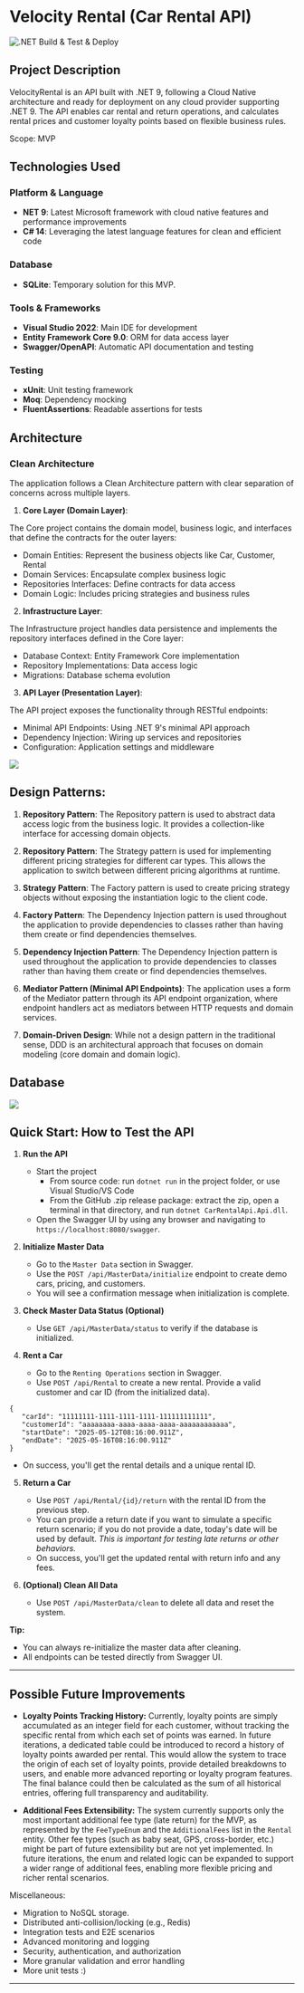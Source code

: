 # Velocity Rental (Car Rental API)

![.NET Build & Test & Deploy](https://github.com/bgaprogrammer/velocityrental/actions/workflows/dotnet.yml/badge.svg)

## Project Description
VelocityRental is an API built with .NET 9, following a Cloud Native architecture and ready for deployment on any cloud provider supporting .NET 9.
The API enables car rental and return operations, and calculates rental prices and customer loyalty points based on flexible business rules.

Scope: MVP

## Technologies Used

### Platform & Language
- **NET 9**: Latest Microsoft framework with cloud native features and performance improvements
- **C# 14**: Leveraging the latest language features for clean and efficient code

### Database
- **SQLite**: Temporary solution for this MVP.

### Tools & Frameworks
- **Visual Studio 2022**: Main IDE for development
- **Entity Framework Core 9.0**: ORM for data access layer
- **Swagger/OpenAPI**: Automatic API documentation and testing

### Testing
- **xUnit**: Unit testing framework
- **Moq**: Dependency mocking
- **FluentAssertions**: Readable assertions for tests

## Architecture

### Clean Architecture

The application follows a Clean Architecture pattern with clear separation of concerns across multiple layers.

1. **Core Layer (Domain Layer)**:

The Core project contains the domain model, business logic, and interfaces that define the contracts for the outer layers:

- Domain Entities: Represent the business objects like Car, Customer, Rental
- Domain Services: Encapsulate complex business logic
- Repositories Interfaces: Define contracts for data access
- Domain Logic: Includes pricing strategies and business rules
  
2. **Infrastructure Layer**:

The Infrastructure project handles data persistence and implements the repository interfaces defined in the Core layer:

- Database Context: Entity Framework Core implementation
- Repository Implementations: Data access logic
- Migrations: Database schema evolution

3. **API Layer (Presentation Layer)**:

The API project exposes the functionality through RESTful endpoints:

- Minimal API Endpoints: Using .NET 9's minimal API approach
- Dependency Injection: Wiring up services and repositories
- Configuration: Application settings and middleware

![](docs/images/diag-components.svg)

## Design Patterns:

1. **Repository Pattern**:
The Repository pattern is used to abstract data access logic from the business logic. It provides a collection-like interface for accessing domain objects.

2. **Repository Pattern**:
The Strategy pattern is used for implementing different pricing strategies for different car types. This allows the application to switch between different pricing algorithms at runtime.

3. **Strategy Pattern**:
The Factory pattern is used to create pricing strategy objects without exposing the instantiation logic to the client code.

4. **Factory Pattern**:
The Dependency Injection pattern is used throughout the application to provide dependencies to classes rather than having them create or find dependencies themselves.

5. **Dependency Injection Pattern**:
The Dependency Injection pattern is used throughout the application to provide dependencies to classes rather than having them create or find dependencies themselves.

6. **Mediator Pattern (Minimal API Endpoints)**:
The application uses a form of the Mediator pattern through its API endpoint organization, where endpoint handlers act as mediators between HTTP requests and domain services.

7. **Domain-Driven Design**:
While not a design pattern in the traditional sense, DDD is an architectural approach that focuses on domain modeling (core domain and domain logic).

## Database

![](docs/images/diag-db.svg)

## Quick Start: How to Test the API

1. **Run the API**
   - Start the project
     - From source code: run `dotnet run` in the project folder, or use Visual Studio/VS Code
     - From the GitHub .zip release package: extract the zip, open a terminal in that directory, and run `dotnet CarRentalApi.Api.dll`.
   - Open the Swagger UI by using any browser and navigating to `https://localhost:8080/swagger`.

3. **Initialize Master Data**
   - Go to the `Master Data` section in Swagger.
   - Use the `POST /api/MasterData/initialize` endpoint to create demo cars, pricing, and customers.
   - You will see a confirmation message when initialization is complete.

4. **Check Master Data Status (Optional)**
   - Use `GET /api/MasterData/status` to verify if the database is initialized.

5. **Rent a Car**
   - Go to the `Renting Operations` section in Swagger.
   - Use `POST /api/Rental` to create a new rental. Provide a valid customer and car ID (from the initialized data).
  ```
  {
     "carId": "11111111-1111-1111-1111-111111111111",
     "customerId": "aaaaaaaa-aaaa-aaaa-aaaa-aaaaaaaaaaaa",
     "startDate": "2025-05-12T08:16:00.911Z",
     "endDate": "2025-05-16T08:16:00.911Z"
  }
  ```     
   - On success, you'll get the rental details and a unique rental ID.

5. **Return a Car**
   - Use `POST /api/Rental/{id}/return` with the rental ID from the previous step.
   - You can provide a return date if you want to simulate a specific return scenario; if you do not provide a date, today's date will be used by default. *This is important for testing late returns or other behaviors.*
   - On success, you'll get the updated rental with return info and any fees.

6. **(Optional) Clean All Data**
   - Use `POST /api/MasterData/clean` to delete all data and reset the system.

**Tip:**
- You can always re-initialize the master data after cleaning.
- All endpoints can be tested directly from Swagger UI.

---

## Possible Future Improvements

- **Loyalty Points Tracking History:**
  Currently, loyalty points are simply accumulated as an integer field for each customer, without tracking the specific rental from which each set of points was earned. In future iterations, a dedicated table could be introduced to record a history of loyalty points awarded per rental. This would allow the system to trace the origin of each set of loyalty points, provide detailed breakdowns to users, and enable more advanced reporting or loyalty program features. The final balance could then be calculated as the sum of all historical entries, offering full transparency and auditability.

- **Additional Fees Extensibility:**
  The system currently supports only the most important additional fee type (late return) for the MVP, as represented by the `FeeTypeEnum` and the `AdditionalFees` list in the `Rental` entity. Other fee types (such as baby seat, GPS, cross-border, etc.) might be part of future extensibility but are not yet implemented. In future iterations, the enum and related logic can be expanded to support a wider range of additional fees, enabling more flexible pricing and richer rental scenarios.

Miscellaneous:

- Migration to NoSQL storage.
- Distributed anti-collision/locking (e.g., Redis)
- Integration tests and E2E scenarios
- Advanced monitoring and logging
- Security, authentication, and authorization
- More granular validation and error handling
- More unit tests :)

---
